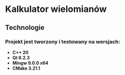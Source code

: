 # Kalkulator wielomianów
## Technologie
### Projekt jest tworzony i testowany na wersjach:
* **C++ 20**
* **Qt 6.2.3**
* **Mingw 9.0.0 x64**
* **CMake 3.21.1**